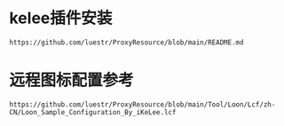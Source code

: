 # kelee插件安装

```
https://github.com/luestr/ProxyResource/blob/main/README.md
```

# 远程图标配置参考

```
https://github.com/luestr/ProxyResource/blob/main/Tool/Loon/Lcf/zh-CN/Loon_Sample_Configuration_By_iKeLee.lcf
```
